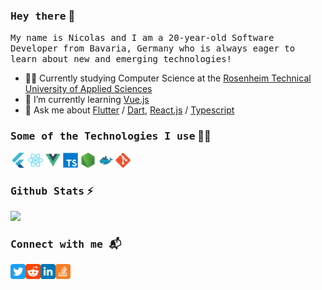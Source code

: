 ### <samp>Hey there</samp> 👋
<samp>
My name is Nicolas and I am a 20-year-old Software Developer from Bavaria, Germany who is always eager to learn about new and emerging technologies!
</samp>

<br />

- 👨‍🎓 Currently studying Computer Science at the [Rosenheim Technical University of Applied Sciences](https://www.th-rosenheim.de/en/)
- 🌱 I’m currently learning [Vue.js](https://vuejs.org)
- 💬 Ask me about [Flutter](https://flutter.dev) / [Dart](https://dart.dev), [React.js](https://reactjs.org/) / [Typescript](https://www.typescriptlang.org/)

### <samp>Some of the Technologies I use</samp> 🧑‍💻

<img src="https://raw.githubusercontent.com/devicons/devicon/master/icons/flutter/flutter-original.svg" width="24px" height="24px" alt="Flutter" />
<img src="https://raw.githubusercontent.com/devicons/devicon/master/icons/react/react-original.svg" alt="react" width="24px" height="24px" />
<img src="https://raw.githubusercontent.com/devicons/devicon/master/icons/vuejs/vuejs-original.svg" alt="vue" width="24px" height="24px" />
<img src="https://raw.githubusercontent.com/devicons/devicon/master/icons/typescript/typescript-original.svg" alt="typescript" width="24px" height="24px" />
<img src="https://raw.githubusercontent.com/devicons/devicon/master/icons/nodejs/nodejs-original.svg" alt="nodejs" width="24px" height="24px" />
<img src="https://raw.githubusercontent.com/devicons/devicon/master/icons/docker/docker-original.svg" alt="docker" width="24px" height="24px">
<img src="https://raw.githubusercontent.com/devicons/devicon/master/icons/git/git-original.svg" alt="git" width="24px" height="24px">

<br />

### <samp>Github Stats</samp> ⚡️

<img src="https://github-readme-stats.vercel.app/api?username=devnico&count_private=true&show_icons=true&theme=dark" />

<br />

### <samp>Connect with me </samp> 📬

<a href="https://twitter.com/DevNicoS">
  <img align="left" alt="DevNicoS Twitter" width="24px" src="https://raw.githubusercontent.com/edent/SuperTinyIcons/099dc12b59179d07d534069bc8551718f786d91a/images/svg/twitter.svg" />
</a>
<a href="https://reddit.com/user/DevNico">
  <img align="left" alt="DevNico Reddit" width="24px" src="https://raw.githubusercontent.com/edent/SuperTinyIcons/099dc12b59179d07d534069bc8551718f786d91a/images/svg/reddit.svg" />
</a>
<a href="https://www.linkedin.com/in/nicolas-schlecker/">
  <img align="left" alt="Nicolas Schlecker Linkdin" width="24px" src="https://raw.githubusercontent.com/edent/SuperTinyIcons/099dc12b59179d07d534069bc8551718f786d91a/images/svg/linkedin.svg" />
</a>
<a href="https://stackoverflow.com/users/5798515/devnico">
  <img align="left" alt="DevNico Stackoverflow" width="24px" src="https://raw.githubusercontent.com/edent/SuperTinyIcons/master/images/svg/stackoverflow.svg" />
</a><br/><br/>
